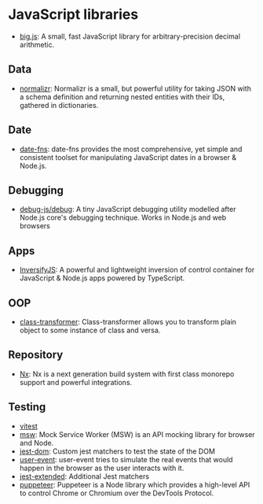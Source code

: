 # JavaScript libraries

- [big.js](https://github.com/MikeMcl/big.js): A small, fast JavaScript library for arbitrary-precision decimal
  arithmetic.

## Data

- [normalizr](https://github.com/paularmstrong/normalizr): Normalizr is a small, but powerful utility for taking JSON
  with a schema definition and returning nested entities with their IDs, gathered in dictionaries.

## Date

- [date-fns](https://github.com/date-fns/date-fns): date-fns provides the most comprehensive, yet simple and consistent
  toolset for manipulating JavaScript dates in a browser & Node.js.

## Debugging

- [debug-js/debug](https://github.com/debug-js/debug): A tiny JavaScript debugging utility modelled after Node.js core's
  debugging technique. Works in Node.js and web browsers 

## Apps

- [InversifyJS](https://github.com/inversify/InversifyJS): A powerful and lightweight inversion of control container
  for JavaScript & Node.js apps powered by TypeScript. 

## OOP

- [class-transformer](https://github.com/typestack/class-transformer): Class-transformer allows you to transform plain
  object to some instance of class and versa.

## Repository

- [Nx](https://nx.dev/): Nx is a next generation build system with first class monorepo support and powerful integrations.

## Testing

- [vitest](https://github.com/vitest-dev/vitest)
- [msw](https://github.com/mswjs/msw): Mock Service Worker (MSW) is an API mocking library for browser and Node.
- [jest-dom](https://github.com/testing-library/jest-dom): Custom jest matchers to test the state of the DOM
- [user-event](https://github.com/testing-library/user-event): user-event tries to simulate the real events that would
  happen in the browser as the user interacts with it.
- [jest-extended](https://github.com/jest-community/jest-extended): Additional Jest matchers
- [puppeteer](https://github.com/puppeteer/puppeteer): Puppeteer is a Node library which provides a high-level API to
  control Chrome or Chromium over the DevTools Protocol.
